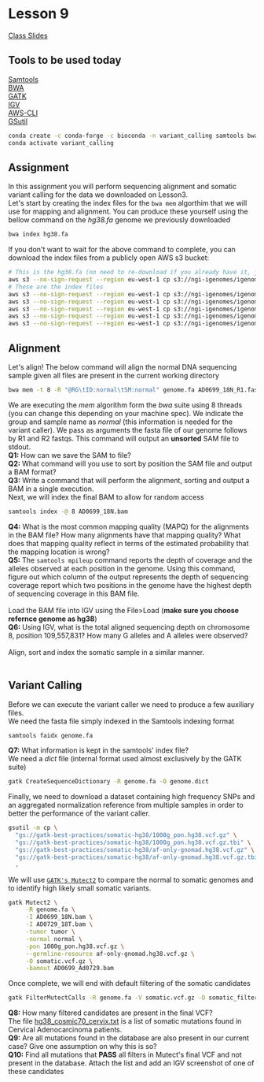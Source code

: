 # Lesson 9
[Class Slides](Slides9.pdf)

## Tools to be used today
[Samtools](http://www.htslib.org/)</br>
[BWA](https://bio-bwa.sourceforge.net/)</br>
[GATK](https://gatk.broadinstitute.org/hc/en-us)</br>
[IGV](https://software.broadinstitute.org/software/igv/)</br>
[AWS-CLI](https://aws.amazon.com/cli/)</br>
[GSutil](https://cloud.google.com/storage/docs/gsutil)
```bash
conda create -c conda-forge -c bioconda -n variant_calling samtools bwa gatk4 awscli gsutil igv -y
conda activate variant_calling
```

## Assignment
In this assignment you will perform sequencing alignment and somatic variant calling for the data we downloaded on Lesson3. </br>
Let's start by creating the index files for the `bwa mem` algorthim that we will use for mapping and alignment. You can produce these yourself using the bellow command on the *hg38.fa* genome we previously downloaded
```bash
bwa index hg38.fa
```
If you don't want to wait for the above command to complete, you can download the index files from a publicly open AWS s3 bucket:
```bash
# This is the hg38.fa (no need to re-download if you already have it, just rename)
aws s3 --no-sign-request --region eu-west-1 cp s3://ngi-igenomes/igenomes/Homo_sapiens/UCSC/hg38/Sequence/BWAIndex/genome.fa .
# These are the index files
aws s3 --no-sign-request --region eu-west-1 cp s3://ngi-igenomes/igenomes/Homo_sapiens/UCSC/hg38/Sequence/BWAIndex/genome.fa.amb .
aws s3 --no-sign-request --region eu-west-1 cp s3://ngi-igenomes/igenomes/Homo_sapiens/UCSC/hg38/Sequence/BWAIndex/genome.fa.ann .
aws s3 --no-sign-request --region eu-west-1 cp s3://ngi-igenomes/igenomes/Homo_sapiens/UCSC/hg38/Sequence/BWAIndex/genome.fa.bwt .
aws s3 --no-sign-request --region eu-west-1 cp s3://ngi-igenomes/igenomes/Homo_sapiens/UCSC/hg38/Sequence/BWAIndex/genome.fa.pac .
aws s3 --no-sign-request --region eu-west-1 cp s3://ngi-igenomes/igenomes/Homo_sapiens/UCSC/hg38/Sequence/BWAIndex/genome.fa.sa .
```
## Alignment
Let's align! The below command will align the normal DNA sequencing sample given all files are present in the current working directory
```bash
bwa mem -t 8 -R "@RG\tID:normal\tSM:normal" genome.fa AD0699_18N_R1.fastq.gz AD0699_18N_R2.fastq.gz
```
We are executing the *mem* algorithm form the *bwa* suite using 8 threads (you can change this depending on your machine spec). We indicate the group and sample name as *normal* (this information is needed for the variant caller). We pass as arguments the fasta file of our genome follows by R1 and R2 fastqs. This command will output an **unsorted** SAM file to stdout. </br>
**Q1:** How can we save the SAM to file?</br>
**Q2:** What command will you use to sort by position the SAM file and output a BAM format?</br>
**Q3:** Write a command that will perform the alignment, sorting and output a BAM in a single execution.</br>
Next, we will index the final BAM to allow for random access
```bash
samtools index -@ 8 AD0699_18N.bam
```
**Q4:** What is the most common mapping quality (MAPQ) for the alignments in the BAM file? How many alignments have that mapping quality? What does that mapping quality reflect in terms of the estimated probability that the mapping location is wrong?</br>
**Q5:** The `samtools mpileup` command reports the depth of coverage and the alleles observed at each position in the genome. Using this command, figure out which column of the output represents the depth of sequencing coverage report which two positions in the genome have the highest depth of sequencing coverage in this BAM file.</br></br>
Load the BAM file into IGV using the File>Load (**make sure you choose refernce genome as hg38**)</br>
**Q6:** Using IGV, what is the total aligned sequencing depth on chromosome 8, position 109,557,831? How many G alleles and A alleles were observed?</br></br>
Align, sort and index the somatic sample in a similar manner.</br></br>
## Variant Calling
Before we can execute the variant caller we need to produce a few auxiliary files. </br>
We need the fasta file simply indexed in the Samtools indexing format
```bash
samtools faidx genome.fa
```
**Q7:** What information is kept in the samtools' index file?</br>
We need a *dict* file (internal format used almost exclusively by the GATK suite)
```bash
gatk CreateSequenceDictionary -R genome.fa -O genome.dict
```
Finally, we need to download a dataset containing high frequency SNPs and an aggregated normalization reference from multiple samples in order to better the performance of the variant caller.
```bash
gsutil -m cp \
  "gs://gatk-best-practices/somatic-hg38/1000g_pon.hg38.vcf.gz" \
  "gs://gatk-best-practices/somatic-hg38/1000g_pon.hg38.vcf.gz.tbi" \
  "gs://gatk-best-practices/somatic-hg38/af-only-gnomad.hg38.vcf.gz" \
  "gs://gatk-best-practices/somatic-hg38/af-only-gnomad.hg38.vcf.gz.tbi" \
  .
```
We will use [`GATK's Mutect2`](https://gatk.broadinstitute.org/hc/en-us/articles/360037593851-Mutect2) to compare the normal to somatic genomes and to identify high likely small somatic variants.
```bash
gatk Mutect2 \
     -R genome.fa \
     -I AD0699_18N.bam \
     -I AD0729_18T.bam \
     -tumor tumor \
     -normal normal \
     -pon 1000g_pon.hg38.vcf.gz \
     --germline-resource af-only-gnomad.hg38.vcf.gz \
     -O somatic.vcf.gz \
     -bamout AD0699_Ad0729.bam
```
Once complete, we will end with default filtering of the somatic candidates
```bash
gatk FilterMutectCalls -R genome.fa -V somatic.vcf.gz -O somatic_filtered.vcf.gz
```
**Q8:** How many filtered candidates are present in the final VCF?</br>
The file [hg38_cosmic70_cervix.txt](hg38_cosmic70_cervix.txt) is a list of somatic mutations found in Cervical Adenocarcinoma patients.</br>
**Q9:** Are all mutations found in the database are also present in our current case? Give one assumption on why this is so?</br>
**Q10:** Find all mutations that **PASS** all filters in Mutect's final VCF and not present in the database. Attach the list and add an IGV screenshot of one of these candidates